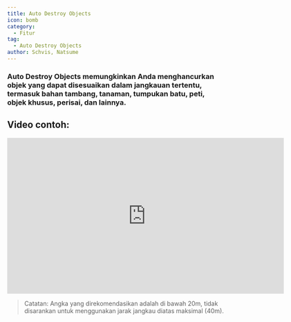 ```yaml
---
title: Auto Destroy Objects
icon: bomb
category:
  - Fitur
tag:
  - Auto Destroy Objects
author: Schvis, Natsume
---
```


### Auto Destroy Objects memungkinkan Anda menghancurkan objek yang dapat disesuaikan dalam jangkauan tertentu, termasuk bahan tambang, tanaman, tumpukan batu, peti, objek khusus, perisai, dan lainnya.

## Video contoh:

<iframe width="640" height="360" src="https://www.youtube.com/embed/3ML6s3SR8nE?list=PL5eI1Tb64p56g27qfYk7VuFTz4FK6YrKa" title="Korepi - Auto Destroy" frameborder="0" allow="accelerometer; autoplay; clipboard-write; encrypted-media; gyroscope; picture-in-picture; web-share" allowfullscreen></iframe>

>Catatan: Angka yang direkomendasikan adalah di bawah 20m, tidak disarankan untuk menggunakan jarak jangkau diatas maksimal (40m).